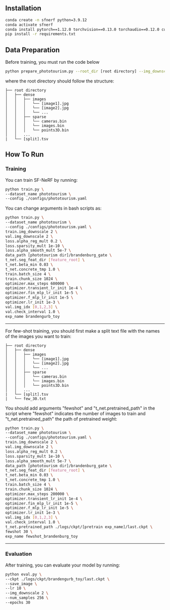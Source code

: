 ## Installation
```bash
conda create -n sfnerf python=3.9.12
conda activate sfnerf
conda install pytorch==1.12.0 torchvision==0.13.0 torchaudio==0.12.0 cudatoolkit=11.3 -c pytorch
pip install -r requirements.txt
```
## Data Preparation
Before training, you must run the code below
```bash
python prepare_phototourism.py --root_dir [root directory] --img_downscale [downscale factor (original 1)]
```
where the root directory should follow the structure:
```                                                                                    
├── root directory
│   ├── dense                                                                                                  
│   │   ├── images                                                                                                                             
│   │   │   └── [image1].jpg                                                                      
│   │   │   └── [image2].jpg
│   │   │   └── ...
│   │   ├── sparse                                                                                                                             
│   │   │   └── cameras.bin
│   │   │   └── images.bin   
│   │   │   └── points3D.bin
│   │   ...
|   └── [split].tsv
```

## How To Run
### Training
You can train SF-NeRF by running:
```bash
python train.py \
--dataset_name phototourism \
--config ./configs/phototourism.yaml
```

You can change arguments in bash scripts as:
```bash
python train.py \
--dataset_name phototourism \
--config ./configs/phototourism.yaml \
train.img_downscale 2 \
val.img_downscale 2 \
loss.alpha_reg_mult 0.2 \
loss.sparsity_mult 1e-10 \
loss.alpha_smooth_mult 5e-7 \
data_path [phototourism dir]/brandenburg_gate \
t_net.seg_feat_dir [feature_root] \
t_net.beta_min 0.03 \
t_net.concrete_tmp 1.0 \
train.batch_size 4 \
train.chunk_size 1024 \
optimizer.max_steps 600000 \
optimizer.transient_lr_init 1e-4 \
optimizer.fin_mlp_lr_init 1e-5 \
optimizer.f_mlp_lr_init 1e-5 \
optimizer.lr_init 1e-3 \
val.img_idx [0,1,2,3] \
val.check_interval 1.0 \
exp_name brandengurb_toy
```
---
For few-shot training, you should first make a split text file with the names of the images you want to train:
```                                                                                    
├── root directory
│   ├── dense                                                                                                  
│   │   ├── images                                                                                                                             
│   │   │   └── [image1].jpg                                                                      
│   │   │   └── [image2].jpg
│   │   │   └── ...
│   │   ├── sparse                                                                                                                             
│   │   │   └── cameras.bin
│   │   │   └── images.bin   
│   │   │   └── points3D.bin
│   │   ...
|   └── [split].tsv
|   └── few_30.txt
```
You should add arguments "fewshot" and "t_net.pretrained_path" in the script where "fewshot" indicates the number of images to train and "t_net.pretrained_path" the path of pretrained weight:
```bash
python train.py \
--dataset_name phototourism \
--config ./configs/phototourism.yaml \
train.img_downscale 2 \
val.img_downscale 2 \
loss.alpha_reg_mult 0.2 \
loss.sparsity_mult 1e-10 \
loss.alpha_smooth_mult 5e-7 \
data_path [phototourism dir]/brandenburg_gate \
t_net.seg_feat_dir [feature_root] \
t_net.beta_min 0.03 \
t_net.concrete_tmp 1.0 \
train.batch_size 4 \
train.chunk_size 1024 \
optimizer.max_steps 200000 \
optimizer.transient_lr_init 1e-4 \
optimizer.fin_mlp_lr_init 1e-5 \
optimizer.f_mlp_lr_init 1e-5 \
optimizer.lr_init 1e-3 \
val.img_idx [0,1,2,3] \
val.check_interval 1.0 \
t_net.pretrained_path ./logs/ckpt/[pretrain exp_name]/last.ckpt \
fewshot 30 \
exp_name fewshot_brandenburg_toy
```
---
### Evaluation
After training, you can evaluate your model by running:
```bash
python eval.py \
--ckpt ./logs/ckpt/brandengurb_toy/last.ckpt \
--save_image \
--lr 10 \
--img_downscale 2 \
--num_samples 256 \
--epochs 30
```
